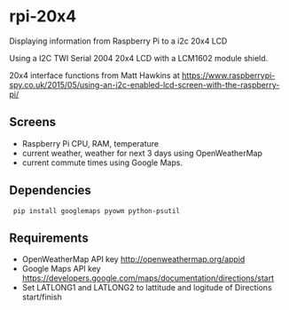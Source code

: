 # rpi-20x4
Displaying information from Raspberry Pi to a i2c 20x4 LCD

Using a I2C TWI Serial 2004 20x4 LCD with a LCM1602 module shield.

20x4 interface functions from Matt Hawkins at https://www.raspberrypi-spy.co.uk/2015/05/using-an-i2c-enabled-lcd-screen-with-the-raspberry-pi/

## Screens
* Raspberry Pi CPU, RAM, temperature
* current weather, weather for next 3 days using OpenWeatherMap
* current commute times using Google Maps.

## Dependencies
     pip install googlemaps pyowm python-psutil

## Requirements
* OpenWeatherMap API key http://openweathermap.org/appid
* Google Maps API key https://developers.google.com/maps/documentation/directions/start
* Set LATLONG1 and LATLONG2 to lattitude and logitude of Directions start/finish
